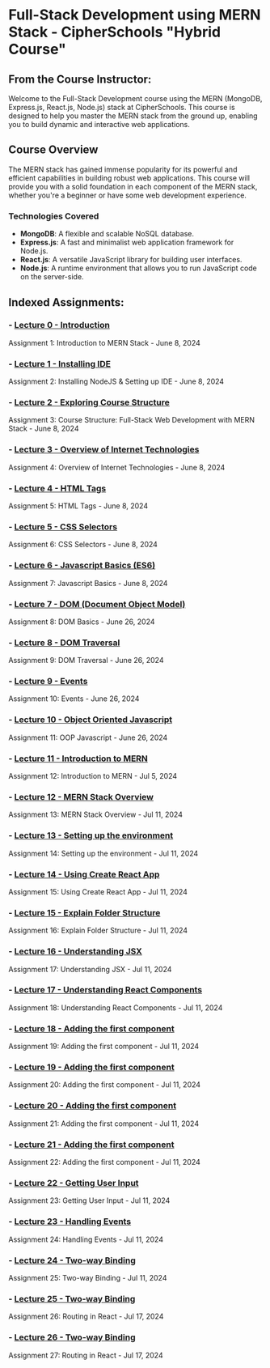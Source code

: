 # Full-Stack Development using MERN Stack - CipherSchools "Hybrid Course"

## From the Course Instructor:
Welcome to the Full-Stack Development course using the MERN (MongoDB, Express.js, React.js, Node.js) stack at CipherSchools. This course is designed to help you master the MERN stack from the ground up, enabling you to build dynamic and interactive web applications.

## Course Overview
The MERN stack has gained immense popularity for its powerful and efficient capabilities in building robust web applications. This course will provide you with a solid foundation in each component of the MERN stack, whether you're a beginner or have some web development experience.

### Technologies Covered

- **MongoDB**: A flexible and scalable NoSQL database.
- **Express.js**: A fast and minimalist web application framework for Node.js.
- **React.js**: A versatile JavaScript library for building user interfaces.
- **Node.js**: A runtime environment that allows you to run JavaScript code on the server-side.

## Indexed Assignments:
### - **[Lecture 0 - Introduction](https://github.com/PriyanshK09/CipherSchools-Full-Stack-Development-MERN-Stack/tree/main/Lecture0-CipherSchools)**
Assignment 1: Introduction to MERN Stack - June 8, 2024

### - **[Lecture 1 - Installing IDE](https://github.com/PriyanshK09/CipherSchools-Full-Stack-Development-MERN-Stack/tree/main/Lecture1-CipherSchools)**
Assignment 2: Installing NodeJS & Setting up IDE - June 8, 2024

### - **[Lecture 2 - Exploring Course Structure](https://github.com/PriyanshK09/CipherSchools-Full-Stack-Development-MERN-Stack/tree/main/Lecture2-CipherSchools)**
Assignment 3: Course Structure: Full-Stack Web Development with MERN Stack - June 8, 2024

### - **[Lecture 3 - Overview of Internet Technologies](https://github.com/PriyanshK09/CipherSchools-Full-Stack-Development-MERN-Stack/tree/main/Lecture3-CipherSchools)**
Assignment 4: Overview of Internet Technologies - June 8, 2024

### - **[Lecture 4 - HTML Tags](https://github.com/PriyanshK09/CipherSchools-Full-Stack-Development-MERN-Stack/tree/main/Lecture4-CipherSchools)**
Assignment 5: HTML Tags - June 8, 2024

### - **[Lecture 5 - CSS Selectors](https://github.com/PriyanshK09/CipherSchools-Full-Stack-Development-MERN-Stack/tree/main/Lecture5-CipherSchools)**
Assignment 6: CSS Selectors - June 8, 2024

### - **[Lecture 6 - Javascript Basics (ES6)](https://github.com/PriyanshK09/CipherSchools-Full-Stack-Development-MERN-Stack/tree/main/Lecture6-CipherSchools)**
Assignment 7: Javascript Basics - June 8, 2024

### - **[Lecture 7 - DOM (Document Object Model)](https://github.com/PriyanshK09/CipherSchools-Full-Stack-Development-MERN-Stack/tree/main/Lecture7-CipherSchools)**
Assignment 8: DOM Basics - June 26, 2024

### - **[Lecture 8 - DOM Traversal](https://github.com/PriyanshK09/CipherSchools-Full-Stack-Development-MERN-Stack/tree/main/Lecture8-CipherSchools)**
Assignment 9: DOM Traversal - June 26, 2024

### - **[Lecture 9 - Events](https://github.com/PriyanshK09/CipherSchools-Full-Stack-Development-MERN-Stack/tree/main/Lecture9-CipherSchools)**
Assignment 10: Events - June 26, 2024

### - **[Lecture 10 - Object Oriented Javascript](https://github.com/PriyanshK09/CipherSchools-Full-Stack-Development-MERN-Stack/tree/main/Lecture10-CipherSchools)**
Assignment 11: OOP Javascript - June 26, 2024

### - **[Lecture 11 - Introduction to MERN](https://github.com/PriyanshK09/CipherSchools-Full-Stack-Development-MERN-Stack/tree/main/Lecture11-CipherSchools)**
Assignment 12: Introduction to MERN - Jul 5, 2024

### - **[Lecture 12 - MERN Stack Overview](https://github.com/PriyanshK09/CipherSchools-Full-Stack-Development-MERN-Stack/tree/main/Lecture12-CipherSchools)**
Assignment 13: MERN Stack Overview - Jul 11, 2024

### - **[Lecture 13 - Setting up the environment](https://github.com/PriyanshK09/CipherSchools-Full-Stack-Development-MERN-Stack/tree/main/Lecture13-CipherSchools)**
Assignment 14: Setting up the environment - Jul 11, 2024

### - **[Lecture 14 - Using Create React App](https://github.com/PriyanshK09/CipherSchools-Full-Stack-Development-MERN-Stack/tree/main/Lecture14-CipherSchools)**
Assignment 15: Using Create React App - Jul 11, 2024

### - **[Lecture 15 - Explain Folder Structure](https://github.com/PriyanshK09/CipherSchools-Full-Stack-Development-MERN-Stack/tree/main/Lecture15-CipherSchools)**
Assignment 16: Explain Folder Structure - Jul 11, 2024

### - **[Lecture 16 - Understanding JSX](https://github.com/PriyanshK09/CipherSchools-Full-Stack-Development-MERN-Stack/tree/main/Lecture16-CipherSchools)**
Assignment 17: Understanding JSX - Jul 11, 2024

### - **[Lecture 17 - Understanding React Components](https://github.com/PriyanshK09/CipherSchools-Full-Stack-Development-MERN-Stack/tree/main/Lecture17-CipherSchools)**
Assignment 18: Understanding React Components - Jul 11, 2024

### - **[Lecture 18 - Adding the first component](https://github.com/PriyanshK09/CipherSchools-Full-Stack-Development-MERN-Stack/tree/main/Lecture18-CipherSchools)**
Assignment 19: Adding the first component - Jul 11, 2024

### - **[Lecture 19 - Adding the first component](https://github.com/PriyanshK09/CipherSchools-Full-Stack-Development-MERN-Stack/tree/main/Lecture19-20-21-ToDoList-CipherSchools/todoapp)**
Assignment 20: Adding the first component - Jul 11, 2024

### - **[Lecture 20 - Adding the first component](https://github.com/PriyanshK09/CipherSchools-Full-Stack-Development-MERN-Stack/tree/main/Lecture19-20-21-ToDoList-CipherSchools/todoapp)**
Assignment 21: Adding the first component - Jul 11, 2024

### - **[Lecture 21 - Adding the first component](https://github.com/PriyanshK09/CipherSchools-Full-Stack-Development-MERN-Stack/tree/main/Lecture19-20-21-ToDoList-CipherSchools/todoapp)**
Assignment 22: Adding the first component - Jul 11, 2024

### - **[Lecture 22 - Getting User Input](https://github.com/PriyanshK09/CipherSchools-Full-Stack-Development-MERN-Stack/tree/main/Lecture22-CipherSchools)**
Assignment 23: Getting User Input - Jul 11, 2024

### - **[Lecture 23 - Handling Events](https://github.com/PriyanshK09/CipherSchools-Full-Stack-Development-MERN-Stack/tree/main/Lecture23-CipherSchools)**
Assignment 24: Handling Events - Jul 11, 2024

### - **[Lecture 24 - Two-way Binding](https://github.com/PriyanshK09/CipherSchools-Full-Stack-Development-MERN-Stack/tree/main/Lecture24-CipherSchools)**
Assignment 25: Two-way Binding - Jul 11, 2024

### - **[Lecture 25 - Two-way Binding](https://github.com/PriyanshK09/CipherSchools-Full-Stack-Development-MERN-Stack/tree/main/Lecture25-CipherSchools)**
Assignment 26: Routing in React - Jul 17, 2024

### - **[Lecture 26 - Two-way Binding](https://github.com/PriyanshK09/CipherSchools-Full-Stack-Development-MERN-Stack/tree/main/Lecture26-CipherSchools)**
Assignment 27: Routing in React - Jul 17, 2024